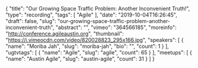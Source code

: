 {
  "title": "Our Growing Space Traffic Problem: Another Inconvenient Truth!",
  "type": "recording",
  "tags": [
    "Agile"
  ],
  "date": "2019-10-04T16:26:45",
  "draft": false,
  "slug": "our-growing-space-traffic-problem-another-inconvenient-truth",
  "abstract": "",
  "vimeo": "364566185",
  "moreinfo": "http://conference.agileaustin.org",
  "thumbnail": "https://i.vimeocdn.com/video/820028823_295x166.jpg",
  "speakers": [
    {
      "name": "Moriba Jah",
      "slug": "moriba-jah",
      "bio": "",
      "count": 1
    }
  ],
  "ugtvtags": [
    {
      "name": "Agile",
      "slug": "agile",
      "count": 65
    }
  ],
  "meetups": [
    {
      "name": "Austin Agile",
      "slug": "austin-agile",
      "count": 31
    }
  ]
}